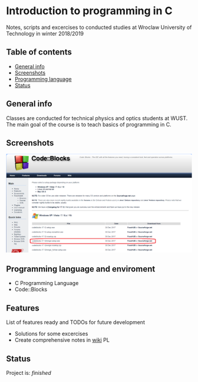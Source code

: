 # Introduction to programming in C
 Notes, scripts and excercises to conducted studies at Wroclaw University of Technology in winter 2018/2019

## Table of contents
* [General info](#general-info)
* [Screenshots](#screenshots)
* [Programming language](#technologies)
* [Status](#status)

## General info
Classes are conducted for technical physics and optics students at WUST.
The main goal of the course is to teach basics of programming in C.


## Screenshots
![Example screenshot](./screens/screenshot.png)

## Programming language and enviroment
* C Programming Language
* Code::Blocks

## Features
List of features ready and TODOs for future development
* Solutions for some excercises
* Create comprehensive notes in [wiki](https://github.com/majsylw/Introduction-to-programming-in-C/wiki) PL


## Status
Project is: _finished_
